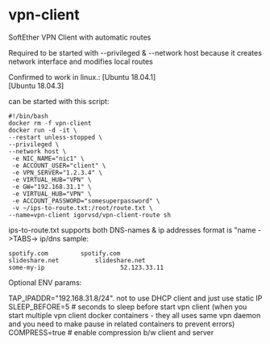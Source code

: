 # vpn-client

SoftEther VPN Client with automatic routes

Required to be started with --privileged & --network host because it creates network interface and modifies local routes

Confirmed to work in linux.:
[Ubuntu 18.04.1]  
[Ubuntu 18.04.3]

can be started with this script:
```
#!/bin/bash
docker rm -f vpn-client
docker run -d -it \
--restart unless-stopped \
--privileged \
--network host \
 -e NIC_NAME="nic1" \
 -e ACCOUNT_USER="client" \
 -e VPN_SERVER="1.2.3.4" \
 -e VIRTUAL_HUB="VPN" \
 -e GW="192.168.31.1" \
 -e VIRTUAL_HUB="VPN" \
 -e ACCOUNT_PASSWORD="somesuperpassword" \
 -v ~/ips-to-route.txt:/root/route.txt \
--name=vpn-client igorvsd/vpn-client-route sh
```
ips-to-route.txt 
supports both DNS-names & ip addresses
format is "name ->TABS-> ip/dns
sample:

```
spotify.com			spotify.com
slideshare.net			slideshare.net
some-my-ip                     52.123.33.11
```

Optional ENV params:

TAP_IPADDR="192.168.31.8/24". not to use DHCP client and just use static IP  
SLEEP_BEFORE=5 # seconds to sleep before start vpn client (when you start multiple vpn client docker containers - they all uses same vpn daemon and you need to make pause in related containers to prevent errors)
COMPRESS=true # enable compression b/w client and server